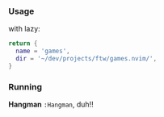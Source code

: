 ### Usage

with lazy:

```lua
return {
  name = 'games',
  dir = '~/dev/projects/ftw/games.nvim/',
}
```

### Running

**Hangman** `:Hangman`, duh!!
